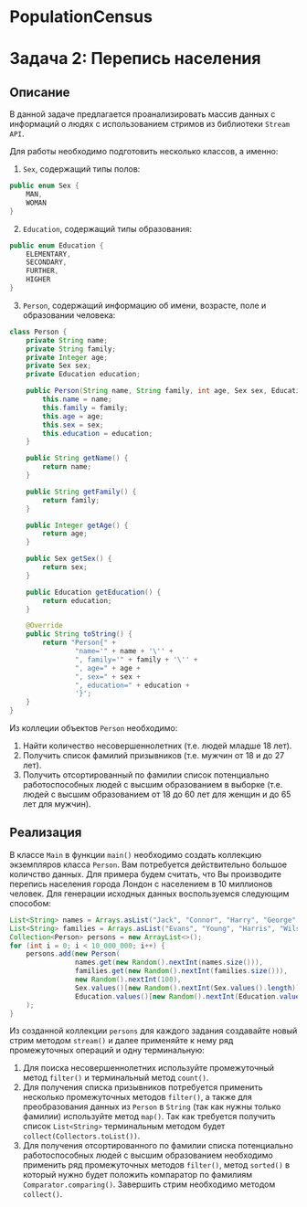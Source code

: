 # PopulationCensus
# Задача 2: Перепись населения

## Описание
В данной задаче предлагается проанализировать массив данных с информаций о людях с использованием стримов из библиотеки `Stream API`. 

Для работы необходимо подготовить несколько классов, а именно:
1. `Sex`, содержащий типы полов:
```java
public enum Sex {
    MAN,
    WOMAN
}
```
2. `Education`, содержащий типы образования:
```java
public enum Education {
    ELEMENTARY,
    SECONDARY,
    FURTHER,
    HIGHER
}
```
3. `Person`, содержащий информацию об имени, возрасте, поле и образовании человека:
```java
class Person {
    private String name;
    private String family;
    private Integer age;
    private Sex sex;
    private Education education;

    public Person(String name, String family, int age, Sex sex, Education education) {
        this.name = name;
        this.family = family;
        this.age = age;
        this.sex = sex;
        this.education = education;
    }

    public String getName() {
        return name;
    }

    public String getFamily() {
        return family;
    }

    public Integer getAge() {
        return age;
    }

    public Sex getSex() {
        return sex;
    }

    public Education getEducation() {
        return education;
    }

    @Override
    public String toString() {
        return "Person{" +
                "name='" + name + '\'' +
                ", family='" + family + '\'' +
                ", age=" + age +
                ", sex=" + sex +
                ", education=" + education +
                '}';
    }
}
```

Из коллеции объектов `Person` необходимо:
1. Найти количество несовершеннолетних (т.е. людей младше 18 лет).
2. Получить список фамилий призывников (т.е. мужчин от 18 и до 27 лет).
3. Получить отсортированный по фамилии список потенциально работоспособных людей с высшим образованием в выборке (т.е. людей с высшим образованием от 18 до 60 лет для женщин и до 65 лет для мужчин).

## Реализация
В классе `Main` в функции `main()` необходимо создать коллекцию экземпляров класса `Person`. Вам потребуется действительно большое количство данных. Для примера будем считать, что Вы производите перепись населения города Лондон с населением в 10 миллионов человек. Для генерации исходных данных воспользуемся следующим способом:
```java
List<String> names = Arrays.asList("Jack", "Connor", "Harry", "George", "Samuel", "John");
List<String> families = Arrays.asList("Evans", "Young", "Harris", "Wilson", "Davies", "Adamson", "Brown");
Collection<Person> persons = new ArrayList<>();
for (int i = 0; i < 10_000_000; i++) {
    persons.add(new Person(
                names.get(new Random().nextInt(names.size())),
                families.get(new Random().nextInt(families.size())),
                new Random().nextInt(100),
                Sex.values()[new Random().nextInt(Sex.values().length)],
                Education.values()[new Random().nextInt(Education.values().length)])
    );
}
```

Из созданной коллекции `persons` для каждого задания создавайте новый стрим методом `stream()` и далее применяйте к нему ряд промежуточных операций и одну терминальную:
1. Для поиска несовершеннолетних используйте промежуточный метод `filter()` и терминальный метод `count()`.
2. Для получения списка призывников потребуется применить несколько промежуточных методов `filter()`, а также для преобразования данных из `Person` в `String` (так как нужны только фамилии) используйте метод `map()`. Так как требуется получить список `List<String>` терминальным методом будет `collect(Collectors.toList())`.
3. Для получения отсортированного по фамилии списка потенциально работоспособных людей с высшим образованием необходимо применить ряд промежуточных методов `filter()`, метод `sorted()` в который нужно будет положить компаратор по фамилиям `Comparator.comparing()`. Завершить стрим необходимо методом `collect()`.

